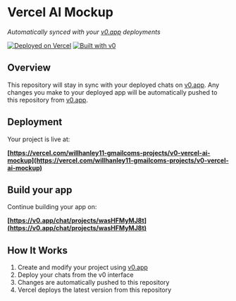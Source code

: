 # Vercel AI Mockup

*Automatically synced with your [v0.app](https://v0.app) deployments*

[![Deployed on Vercel](https://img.shields.io/badge/Deployed%20on-Vercel-black?style=for-the-badge&logo=vercel)](https://vercel.com/willhanley11-gmailcoms-projects/v0-vercel-ai-mockup)
[![Built with v0](https://img.shields.io/badge/Built%20with-v0.app-black?style=for-the-badge)](https://v0.app/chat/projects/wasHFMyMJ8t)

## Overview

This repository will stay in sync with your deployed chats on [v0.app](https://v0.app).
Any changes you make to your deployed app will be automatically pushed to this repository from [v0.app](https://v0.app).

## Deployment

Your project is live at:

**[https://vercel.com/willhanley11-gmailcoms-projects/v0-vercel-ai-mockup](https://vercel.com/willhanley11-gmailcoms-projects/v0-vercel-ai-mockup)**

## Build your app

Continue building your app on:

**[https://v0.app/chat/projects/wasHFMyMJ8t](https://v0.app/chat/projects/wasHFMyMJ8t)**

## How It Works

1. Create and modify your project using [v0.app](https://v0.app)
2. Deploy your chats from the v0 interface
3. Changes are automatically pushed to this repository
4. Vercel deploys the latest version from this repository